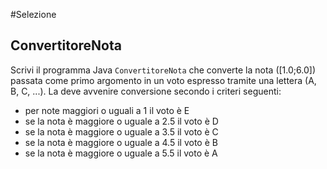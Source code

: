 #Selezione

## ConvertitoreNota

Scrivi il programma Java `ConvertitoreNota` che converte la nota ([1.0;6.0]) passata come primo argomento in un voto espresso tramite una lettera (A, B, C, ...). La deve avvenire conversione secondo i criteri seguenti:

- per note maggiori o uguali a 1 il voto è E
- se la nota è maggiore o uguale a 2.5 il voto è D
- se la nota è maggiore o uguale a 3.5 il voto è C
- se la nota è maggiore o uguale a 4.5 il voto è B 
- se la nota è maggiore o uguale a 5.5 il voto è A


